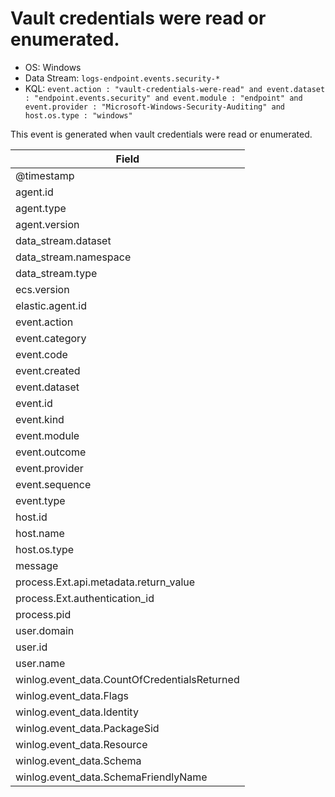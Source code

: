 # Vault credentials were read or enumerated.

- OS: Windows
- Data Stream: `logs-endpoint.events.security-*`
- KQL: `event.action : "vault-credentials-were-read" and event.dataset : "endpoint.events.security" and event.module : "endpoint" and event.provider : "Microsoft-Windows-Security-Auditing" and host.os.type : "windows"`

This event is generated when vault credentials were read or enumerated.

| Field |
|---|
| @timestamp |
| agent.id |
| agent.type |
| agent.version |
| data_stream.dataset |
| data_stream.namespace |
| data_stream.type |
| ecs.version |
| elastic.agent.id |
| event.action |
| event.category |
| event.code |
| event.created |
| event.dataset |
| event.id |
| event.kind |
| event.module |
| event.outcome |
| event.provider |
| event.sequence |
| event.type |
| host.id |
| host.name |
| host.os.type |
| message |
| process.Ext.api.metadata.return_value |
| process.Ext.authentication_id |
| process.pid |
| user.domain |
| user.id |
| user.name |
| winlog.event_data.CountOfCredentialsReturned |
| winlog.event_data.Flags |
| winlog.event_data.Identity |
| winlog.event_data.PackageSid |
| winlog.event_data.Resource |
| winlog.event_data.Schema |
| winlog.event_data.SchemaFriendlyName |


